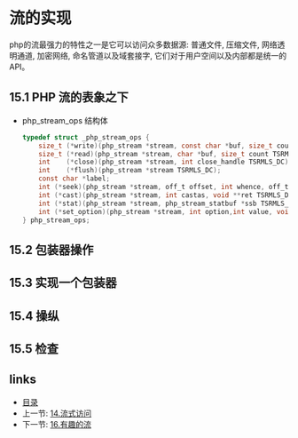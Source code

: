 流的实现
===

php的流最强力的特性之一是它可以访问众多数据源: 普通文件, 压缩文件, 网络透明通道, 加密网络, 命名管道以及域套接字, 它们对于用户空间以及内部都是统⼀的API。

15.1 PHP 流的表象之下
---

+ php_stream_ops 结构体

    ```c
    typedef struct _php_stream_ops {
        size_t (*write)(php_stream *stream, const char *buf, size_t count TSRMLS_DC);
        size_t (*read)(php_stream *stream, char *buf, size_t count TSRMLS_DC);
        int    (*close)(php_stream *stream, int close_handle TSRMLS_DC);
        int    (*flush)(php_stream *stream TSRMLS_DC);
        const char *label;
        int (*seek)(php_stream *stream, off_t offset, int whence, off_t *newoffset TSRMLS_DC);
        int (*cast)(php_stream *stream, int castas, void **ret TSRMLS_DC);
        int (*stat)(php_stream *stream, php_stream_statbuf *ssb TSRMLS_DC);
        int (*set_option)(php_stream *stream, int option,int value, void *ptrparam TSRMLS_DC);
    } php_stream_ops;
    ```

15.2 包装器操作
---

15.3 实现一个包装器
---

15.4 操纵
---

15.5 检查
---

links
---

+ [目录](00.目录.md)
+ 上一节: [14.流式访问](14.流式访问.md) 
+ 下一节: [16.有趣的流](16.有趣的流.md)
